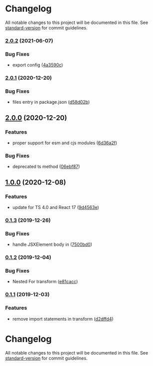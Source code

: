 # Changelog

All notable changes to this project will be documented in this file. See [standard-version](https://github.com/conventional-changelog/standard-version) for commit guidelines.

### [2.0.2](https://github.com/vkbansal/tsx-control-statements/compare/v2.0.1...v2.0.2) (2021-06-07)


### Bug Fixes

* export config ([4a3590c](https://github.com/vkbansal/tsx-control-statements/commit/4a3590c3cd218c0b4698361673948c4774499b79))

### [2.0.1](https://github.com/vkbansal/tsx-control-statements/compare/v2.0.0...v2.0.1) (2020-12-20)


### Bug Fixes

* files entry in package.json ([d58d02b](https://github.com/vkbansal/tsx-control-statements/commit/d58d02b66feb0c3397ae6037b4eefefbcef6af4b))

## [2.0.0](https://github.com/vkbansal/tsx-control-statements/compare/v1.0.0...v2.0.0) (2020-12-20)


### Features

* proper support for esm and cjs modules ([6d36a2f](https://github.com/vkbansal/tsx-control-statements/commit/6d36a2fe31fcf6d8df5ac3c11178146ddb16ec06))


### Bug Fixes

* deprecated ts method ([06ebf87](https://github.com/vkbansal/tsx-control-statements/commit/06ebf87898ded2a90862437d2bb3ba709b38f01c))

## [1.0.0](https://github.com/vkbansal/tsx-control-statements/compare/v0.1.3...v1.0.0) (2020-12-08)


### Features

* update for TS 4.0 and React 17 ([9d4563e](https://github.com/vkbansal/tsx-control-statements/commit/9d4563e5a35c61b7c4956657f3a46d5658b1935b))

### [0.1.3](https://github.com/vkbansal/tsx-control-statements/compare/v0.1.2...v0.1.3) (2019-12-26)


### Bug Fixes

* handle JSXElement body in <For/> ([7500bd0](https://github.com/vkbansal/tsx-control-statements/commit/7500bd0b95a9e5a307cd0434cf3d07cc03ea67cd))

### [0.1.2](https://github.com/vkbansal/tsx-control-statements/compare/v0.1.1...v0.1.2) (2019-12-04)


### Bug Fixes

* Nested For transform ([e81cacc](https://github.com/vkbansal/tsx-control-statements/commit/e81caccb0ee2b138d599e7fbd92fd0869dcdfbf3))

### [0.1.1](https://github.com/vkbansal/tsx-control-statements/compare/v0.1.0...v0.1.1) (2019-12-03)


### Features

* remove import statements in transform ([d2dffd4](https://github.com/vkbansal/tsx-control-statements/commit/d2dffd4652ca6152112bea019a9578be6174d10d))

# Changelog

All notable changes to this project will be documented in this file. See [standard-version](https://github.com/conventional-changelog/standard-version) for commit guidelines.
